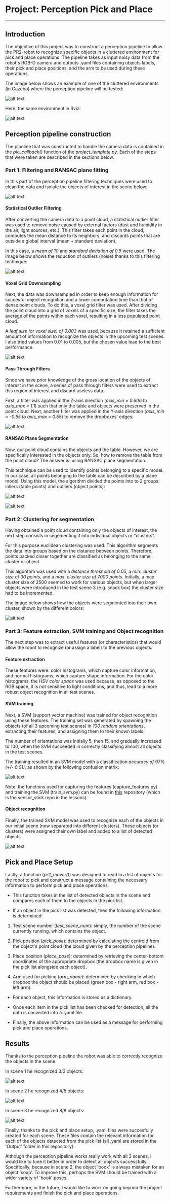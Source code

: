 # Project: Perception Pick and Place

---

[//]: # (Image References)

[image01]: ./misc_images/image01.png
[image02]: ./misc_images/image02.png
[image03]: ./misc_images/image03.png
[image04]: ./misc_images/image04.png
[image05]: ./misc_images/image05.png
[image06]: ./misc_images/image06.png
[image07]: ./misc_images/image07.png
[image08]: ./misc_images/image08.png
[image09]: ./misc_images/image09.png
[image10]: ./misc_images/image10.png
[image11]: ./misc_images/image11.png
[image12]: ./misc_images/image12.png
[image_cover2]: ./misc_images/image_cover2.png
[image_cover1]: ./misc_images/image_cover1.png



## Introduction

The objective of this project was to construct a perception pipeline to allow the PR2-robot to recognize specific objects in a cluttered environment for pick and place operations. The pipeline takes as input noisy data from the robot's RGB-D camera and outputs .yaml files containing objects labels, their pick and place positions, and the arm to be used during these operations.

The image below shows an example of one of the cluttered environments (in Gazebo) where the perception pipeline will be tested:

![alt text][image_cover2]

Here, the same environment in Rviz:

![alt text][image_cover1]


## Perception pipeline construction

The pipeline that was constructed to handle the camera data is contained in the *plc_callback()* function of the *project_template.py*. Each of the steps that were taken are described in the sections below.


### Part 1: Filtering and RANSAC plane fitting
In this part of the perception pipeline filtering techniques were used to clean the data and isolate the objects of interest in the scene below:

![alt text][image01]


#### Statistical Outlier Filtering
After converting the camera data to a point cloud, a statistical outlier filter was used to remove noise caused by external factors (dust and humidity in the air, light sources, etc.). This filter takes each point in the cloud, computes the mean distance to its neighbors, and discards points that are outside a global interval (mean + standard deviation). 

In this case, a *mean of 10* and *standard deviation of 0.5* were used. The image below shows the reduction of outliers (noise) thanks to this filtering technique:

![alt text][image02]
 

#### Voxel Grid Downsampling
Next, the data was downsampled in order to keep enough information for succesful object recognition and a lower computation time than that of dense point clouds.
To do this, a voxel grid filter was used. After dividing the point cloud into a grid of voxels of a specific size, the filter takes the average of the points within each voxel, resulting in a less populated point cloud. 

A *leaf size (or voxel size) of 0.003* was used, because it retained a sufficient amount of information to recognize the objects in the upcoming test scenes. I also tried values from 0.01 to 0.005, but the chosen value lead to the best performance.

![alt text][image03]


#### Pass Through Filters
Since we have prior knowledge of the gross location of the objects of interest in the scene, a series of pass through filters were used to extract this region of interest and discard useless data.

First, a filter was applied in the Z-axis direction (*axis_min = 0.606 to axis_max = 1.1*) such that only the table and objects were preserved in the point cloud. Next, another filter was applied in the Y-axis direction (*axis_min = -0.55 to axis_max = 0.55*) to remove the dropboxes' edges:

![alt text][image04]


#### RANSAC Plane Segmentation
Now, our point cloud contains the objects and the table. However, we are specifically interested in the objects only. So, how to remove the table from the point cloud? The answer is: using RANSAC plane segmentation.

This technique can be used to identify points belonging to a specific model. In our case, all points belonging to the table can be described by a plane model. Using this model, the algorithm divided the points into to  2 groups: inliers (table points) and outliers (object points):


![alt text][image05]

![alt text][image06]

### Part 2: Clustering for segmentation
Having obtained a point cloud containing only the objects of interest, the next step consists in segementing it into individual objects or "clusters".

For this purpose euclidean clustering was used. This algorithm segments the data into groups based on the distance between points. Therefore, points packed closer together are classified as belonging to the same cluster or object.

This algorithm was used with a *distance threshold of 0.05*, a *min. cluster size of 30 points*, and a *max. cluster size of 7000 points*. Initially, a max cluster size of 2500 seemed to work for various objects, but when larger objects were introduced in the test scene 3 (e.g. snack box) the cluster size had to be incremented.

The image below shows how the objects were segmented into their own cluster, shown by the different colors:

![alt text][image07]


### Part 3: Feature extraction, SVM training and Object recognition

The next step was to extract useful features (or characteristics) that would allow the robot to recognize (or assign a label) to the previous objects.

#### Feature extraction
These features were: color histograms, which capture color information, and normal histograms, which capture shape information. For the color histograms, the *HSV color space* was used because, as opposed to the RGB space, it is not sensitive to light conditions, and thus, lead to a more robust object recognition in all test scenes.


#### SVM training 
Next, a SVM (support vector machine) was trained for object recognition using these features.
The training set was generated by spawning the objects (of all 3 upcoming test scenes) in *100 random orientations*, extracting their features, and assigning them to their known labels.

The number of orientations was initially 5, then 15, and gradually increased to 100, when the SVM succeeded in correctly classifying almost all objects in the test scenes.

The training resulted in an SVM model with a classification *accuracy of 97% (+/- 0.01)*, as shown by the following confusion matrix:

![alt text][image12]

Note: the functions used for capturing the features (capture_features.py) and training the SVM (train_svm.py) can be found in [this](https://github.com/Tonks89/RoboND-Perception-Training) repository (which is the sensor_stick repo in the lessons).



#### Object recognition
Finally, the trained SVM model was used to recognize each of the objects in our initial scene (now separated into different clusters). These objects (or clusters) were assigned their own label and added to a list of detected objects.


![alt text][image08]





## Pick and Place Setup
Lastly, a function (*pr2_mover()*) was designed to read in a list of objects for the robot to pick and construct a message containing the necessary information to perform pick and place operations.

* This function takes in the list of detected objects in the scene and compares each of them to the objects in the pick list. 

* If an object in the pick list was detected, then the following information is determined:

1) Test scene number (*test_scene_num*): simply, the number of the scene currently running, which contains the object.

2) Pick position (*pick_pose*): determined by calculating the centroid from the object's point cloud (the cloud given by the perception pipeline).

3) Place position (*place_pose*): determined by retrieving the center-bottom coordinates of the appropriate dropbox (the dropbox name is given in the pick list alongside each object).

4) Arm used for picking (*arm_name*): determined by checking in which dropbox the object should be placed (green box - right arm, red box - left arm).

* For each object, this information is stored as a dictionary. 

* Once each item in the pick list has been checked for detection, all the data is converted into a .yaml file.

* Finally, the above information can be used as a message for performing pick and place operations.


## Results

Thanks to the perception pipeline the robot was able to correctly recognize the objects in the scene.

In scene 1 he recognized 3/3 objects:


![alt text][image09]


In scene 2 he recognized 4/5 objects:

![alt text][image10]


In scene 3 he recognized 8/8 objects:

![alt text][image11]

Finally, thanks to the pick and place setup, .yaml files were succesfully created for each scene. These files contain the relevant information for each of the objects detected from the pick list (all .yaml are stored in the 'Output' folder in this repository).

Although the perception pipeline works really work with all 3 scenes, I would like to tune it better in order to detect all objects successfully. Specifically, because in scene 2, the object 'book' is always mistaken for an object 'soap'. To improve this, perhaps the SVM should be trained with a wider variety of 'book' poses.

Furthermore, in the future, I would like to work on going beyond the project requirements and finish the pick and place operations.



